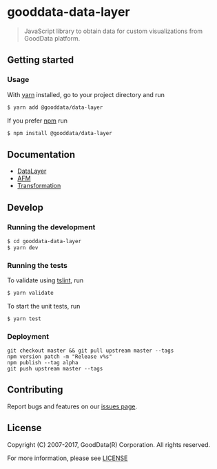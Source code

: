 # gooddata-data-layer
> JavaScript library to obtain data for custom visualizations from GoodData platform.

## Getting started

### Usage

With [yarn](https://yarnpkg.com) installed, go to your project directory and run

```sh
$ yarn add @gooddata/data-layer
```

If you prefer [npm](npmjs.com) run
```sh
$ npm install @gooddata/data-layer
```

## Documentation
 - [DataLayer](https://help.gooddata.com/display/bHsp5IhQjuz0e6HS0s76/DataLayer)
 - [AFM](https://help.gooddata.com/display/bHsp5IhQjuz0e6HS0s76/AFM)
 - [Transformation](https://help.gooddata.com/display/bHsp5IhQjuz0e6HS0s76/Transformation)

## Develop

### Running the development
```sh
$ cd gooddata-data-layer
$ yarn dev
```

### Running the tests
To validate using [tslint](https://palantir.github.io/tslint/), run
```sh
$ yarn validate
```

To start the unit tests, run
```sh
$ yarn test
```

### Deployment
```
git checkout master && git pull upstream master --tags
npm version patch -m "Release v%s"
npm publish --tag alpha
git push upstream master --tags
```

## Contributing
Report bugs and features on our [issues page](https://github.com/gooddata/gooddata-data-layer/issues).

## License
Copyright (C) 2007-2017, GoodData(R) Corporation. All rights reserved.

For more information, please see [LICENSE](https://github.com/gooddata/gooddata-data-layer/blob/master/LICENSE)
